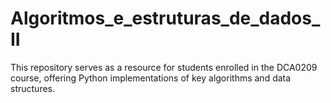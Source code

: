 # Algoritmos_e_estruturas_de_dados_II
This repository serves as a resource for students enrolled in the DCA0209 course, offering Python implementations of key algorithms and data structures.
